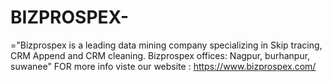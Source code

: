 # BIZPROSPEX-
="Bizprospex is a leading data mining company specializing in Skip tracing, CRM Append and CRM cleaning. Bizprospex offices: Nagpur, burhanpur, suwanee"
FOR more info viste our website : https://www.bizprospex.com/
